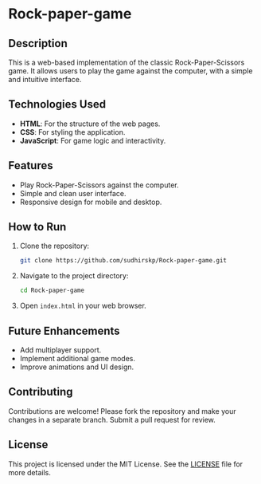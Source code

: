 # Rock-paper-game

## Description
This is a web-based implementation of the classic Rock-Paper-Scissors game. It allows users to play the game against the computer, with a simple and intuitive interface.

## Technologies Used
- **HTML**: For the structure of the web pages.
- **CSS**: For styling the application.
- **JavaScript**: For game logic and interactivity.

## Features
- Play Rock-Paper-Scissors against the computer.
- Simple and clean user interface.
- Responsive design for mobile and desktop.

## How to Run
1. Clone the repository:
    ```bash
    git clone https://github.com/sudhirskp/Rock-paper-game.git
    ```
2. Navigate to the project directory:
    ```bash
    cd Rock-paper-game
    ```
3. Open `index.html` in your web browser.

## Future Enhancements
- Add multiplayer support.
- Implement additional game modes.
- Improve animations and UI design.

## Contributing
Contributions are welcome! Please fork the repository and make your changes in a separate branch. Submit a pull request for review.

## License
This project is licensed under the MIT License. See the [LICENSE](LICENSE) file for more details.
